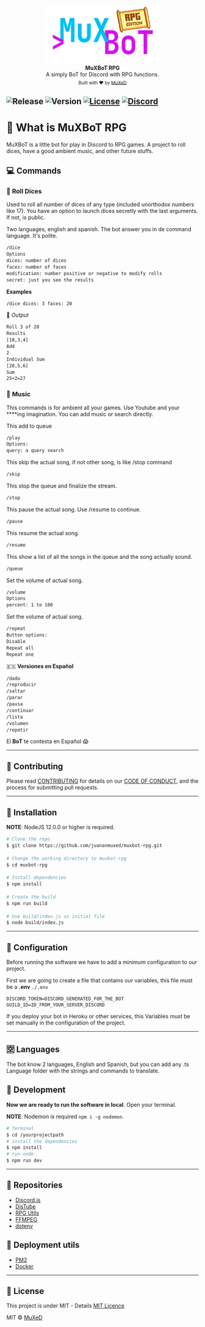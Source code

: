 <p align=center>
  <img width=300 src="./media/logo.png"/>
  <br>
  <span><strong>MuXBoT RPG</strong><br> A simply BoT for Discord with RPG functions.<br>
    <sub>Built with ❤︎ by
      <a href="https://github.com/juananmuxed">MuXeD</a>
    </sub>
</p>

![Release](https://img.shields.io/github/v/release/juananmuxed/muxbot-rpg?include_prereleases&label=Release&logo=github) ![Version](https://img.shields.io/github/workflow/status/juananmuxed/muxbot-rpg/Deploy%20to%20web%20server/master?label=Build&logo=github) [![License](https://img.shields.io/github/license/juananmuxed/muxbot-rpg?label=License)](https://github.com/juananmuxed/muxbot-rpg/blob/master/LICENSE) [![Discord](https://img.shields.io/discord/324463341819133953?color=purple&label=Discord&logo=discord)](https://discord.gg/UnBtckE) 
---

# 🤔 What is MuXBoT RPG
MuXBoT is a little bot for play in Discord to RPG games. A project to roll dices, have a good ambient music, and other future stuffs.

## 💻 Commands

### 🎲 **Roll Dices**
Used to roll all number of dices of any type (included unorthodox numbers like 17).
You have an option to launch dices secretly with the last arguments. If not, is public.

Two languages, english and spanish. The bot answer you in de command language. It's polite.

```bash
/dice 
Options
dices: number of dices
faces: number of faces
modification: number positive or negative to modify rolls
secret: just you see the results
```

**Examples**
```bash
/dice dices: 3 faces: 20
```

🤖 _Output_

```bash
Roll 3 of 20
Results
[18,3,4]
Add
2
Individual Sum
[20,5,6]
Sum
25+2=27
```

### 🎷 **Music**
This commands is for ambient all your games. Use Youtube and your ****ing imagination.
You can add music or search directly. 

This add to queue
```bash
/play
Options:
query: a query search
```
This skip the actual song, if not other song, is like /stop command
```bash
/skip
```
This stop the queue and finalize the stream.
```bash
/stop
```
This pause the actual song. Use /resume to continue.
```bash
/pause
```
This resume the actual song.
```bash
/resume
```
This show a list of all the songs in the queue and the song actually sound.
```bash
/queue
```
Set the volume of actual song.
```bash
/volume
Options
percent: 1 to 100
```
Set the volume of actual song.
```bash
/repeat
Button options:
Disable
Repeat all
Repeat one
```

🇪🇸 **Versiones en Español**
```bash
/dado
/reproducir
/saltar
/parar
/pausa
/continuar
/lista
/volumen
/repetir
```
El **BoT** te contesta en Español 😱

---

## 🍰 Contributing
Please read [CONTRIBUTING](CONTRIBUTING.md) for details on our [CODE OF CONDUCT](CODE_OF_CONDUCT.md), and the process for submitting pull requests.

---

## 🥪 Installation

**NOTE**: NodeJS 12.0.0 or higher is required.

```bash
# Clone the repo
$ git clone https://github.com/juananmuxed/muxbot-rpg.git

# Change the working directory to muxbot-rpg
$ cd muxbot-rpg

# Install dependencies
$ npm install

# Create the build
$ npm run build

# Use build/index.js as initial file
$ node build/index.js
```

---

## 📜 Configuration 
Before running the software we have to add a minimum configuration to our project.

First we are going to create a file that contains our variables, this file must be a **.env**
``./.env``

``` env
DISCORD_TOKEN=DISCORD_GENERATED_FOR_THE_BOT
GUILD_ID=ID_FROM_YOUR_SERVER_DISCORD
```
If you deploy your bot in Heroku or other services, this Variables must be set manually in the configuration of the project.

---

## 🈳 Languages
The bot know 2 languages, English and Spanish, but you can add any .ts Language folder with the strings and commands to translate. 

## 🧠 Development
**Now we are ready to run the software in local**. Open your terminal.

**NOTE**: Nodemon is required `npm i -g nodemon`.

``` bash
# Terminal
$ cd /yourprojectpath
# install the dependencies
$ npm install
# run node 
$ npm run dev
```

---

## 📂 Repositories
- [Discord.js](https://github.com/discordjs/discord.js)
- [DisTube](https://distube.js.org)
- [RPG Utils](https://www.npmjs.com/package/@muxed/rpg-utils)
- [FFMPEG](https://www.npmjs.com/package/ffmpeg-static)
- [dotenv](https://www.npmjs.com/package/dotenv)

## 🚀 Deployment utils
- [PM2](https://pm2.keymetrics.io/)
- [Docker](https://www.docker.com/)

---

## 📝 License
This project is under MIT - Details [MIT Licence](https://github.com/juananmuxed/muxbot-rpg/blob/master/LICENSE)

MIT © [MuXeD](https://muxed.es/)
